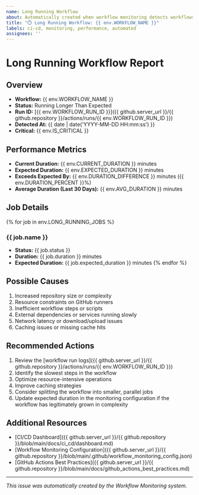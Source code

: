 ```yaml
---
name: Long Running Workflow
about: Automatically created when workflow monitoring detects workflows exceeding expected duration
title: "⏱️ Long Running Workflow: {{ env.WORKFLOW_NAME }}"
labels: ci-cd, monitoring, performance, automated
assignees: ''
---
```


# Long Running Workflow Report

## Overview

- **Workflow:** {{ env.WORKFLOW_NAME }}
- **Status:** Running Longer Than Expected
- **Run ID:** [{{ env.WORKFLOW_RUN_ID }}]({{ github.server_url }}/{{ github.repository }}/actions/runs/{{ env.WORKFLOW_RUN_ID }})
- **Detected At:** {{ date | date('YYYY-MM-DD HH:mm:ss') }}
- **Critical:** {{ env.IS_CRITICAL }}

## Performance Metrics

- **Current Duration:** {{ env.CURRENT_DURATION }} minutes
- **Expected Duration:** {{ env.EXPECTED_DURATION }} minutes
- **Exceeds Expected By:** {{ env.DURATION_DIFFERENCE }} minutes ({{ env.DURATION_PERCENT }}%)
- **Average Duration (Last 30 Days):** {{ env.AVG_DURATION }} minutes

## Job Details

{% for job in env.LONG_RUNNING_JOBS %}
### {{ job.name }}
- **Status:** {{ job.status }}
- **Duration:** {{ job.duration }} minutes
- **Expected Duration:** {{ job.expected_duration }} minutes
{% endfor %}

## Possible Causes

1. Increased repository size or complexity
2. Resource constraints on GitHub runners
3. Inefficient workflow steps or scripts
4. External dependencies or services running slowly
5. Network latency or download/upload issues
6. Caching issues or missing cache hits

## Recommended Actions

1. Review the [workflow run logs]({{ github.server_url }}/{{ github.repository }}/actions/runs/{{ env.WORKFLOW_RUN_ID }})
2. Identify the slowest steps in the workflow
3. Optimize resource-intensive operations
4. Improve caching strategies
5. Consider splitting the workflow into smaller, parallel jobs
6. Update expected duration in the monitoring configuration if the workflow has legitimately grown in complexity

## Additional Resources

- [CI/CD Dashboard]({{ github.server_url }}/{{ github.repository }}/blob/main/docs/ci_cd/dashboard.md)
- [Workflow Monitoring Configuration]({{ github.server_url }}/{{ github.repository }}/blob/main/.github/workflow_monitoring_config.json)
- [GitHub Actions Best Practices]({{ github.server_url }}/{{ github.repository }}/blob/main/docs/github_actions_best_practices.md)

---

*This issue was automatically created by the Workflow Monitoring system.*